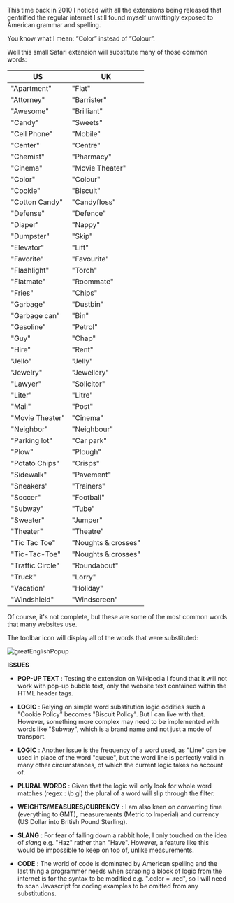 This time back in 2010 I noticed with all the extensions being released that gentrified the regular internet I still found myself unwittingly exposed to American grammar and spelling.

You know what I mean: “Color” instead of “Colour”.

Well this small Safari extension will substitute many of those common words:

| US              | UK                   |
| ----------------|----------------------|
| "Apartment"     | "Flat"
| "Attorney"      | "Barrister"
| "Awesome"       | "Brilliant"
| "Candy"         | "Sweets"
| "Cell Phone"    | "Mobile"
| "Center"        | "Centre"
| "Chemist"       | "Pharmacy"       
| "Cinema"        | "Movie Theater"
| "Color"         | "Colour"
| "Cookie"        | "Biscuit"        
| "Cotton Candy"  | "Candyfloss"
| "Defense"       | "Defence"
| "Diaper"        | "Nappy"
| "Dumpster"      | "Skip"
| "Elevator"      | "Lift"           
| "Favorite"      | "Favourite"
| "Flashlight"    | "Torch"
| "Flatmate"      | "Roommate"
| "Fries"         | "Chips"
| "Garbage"       | "Dustbin"
| "Garbage can"   | "Bin"            
| "Gasoline"      | "Petrol"
| "Guy"           | "Chap"           
| "Hire"          | "Rent"
| "Jello"         | "Jelly"
| "Jewelry"       | "Jewellery"
| "Lawyer"        | "Solicitor"
| "Liter"         | "Litre"
| "Mail"          | "Post"
| "Movie Theater" | "Cinema"
| "Neighbor"      | "Neighbour"
| "Parking lot"   | "Car park"
| "Plow"          | "Plough"
| "Potato Chips"  | "Crisps"
| "Sidewalk"      | "Pavement"
| "Sneakers"      | "Trainers"
| "Soccer"        | "Football"
| "Subway"        | "Tube"           
| "Sweater"       | "Jumper"
| "Theater"       | "Theatre"
| "Tic Tac Toe"   | "Noughts & crosses"
| "Tic-Tac-Toe"   | "Noughts & crosses"
| "Traffic Circle"| "Roundabout"
| "Truck"         | "Lorry"
| "Vacation"      | "Holiday"
| "Windshield"    | "Windscreen"


Of course, it's not complete, but these are some of the most common words that many websites use.

The toolbar icon will display all of the words that were substituted:

![greatEnglishPopup](https://github.com/kwolk/Great-English/assets/114968/6d063a0c-d32b-41a0-acff-903a6b13748b)


**ISSUES**
 
- **POP-UP TEXT** : Testing the extension on Wikipedia I found that it will not work with pop-up bubble text, only the website text contained within the HTML header tags.

- **LOGIC** : Relying on simple word substitution logic oddities such a "Cookie Policy" becomes "Biscuit Policy". But I can live with that. However, something more complex may need to be implemented with words like "Subway", which is a brand name and not just a mode of transport.

- **LOGIC** : Another issue is the frequency of a word used, as "Line" can be used in place of the word "queue", but the word line is perfectly valid in many other circumstances, of which the current logic takes no account of.

- **PLURAL WORDS** : Given that the logic will only look for whole word matches (regex : \\b gi) the plural of a word will slip through the filter.

- **WEIGHTS/MEASURES/CURRENCY** : I am also keen on converting time (everything to GMT), measurements (Metric to Imperial) and currency (US Dollar into British Pound Sterling).

- **SLANG** : For fear of falling down a rabbit hole, I only touched on the idea of _slang_ e.g. "Haz" rather than "Have". However, a feature like this would be impossible to keep on top of, unlike measurements.

- **CODE** : The world of code is dominated by American spelling and the last thing a programmer needs when scraping a block of logic from the internet is for the syntax to be modified e.g. ".color = .red", so I will need to scan Javascript for coding examples to be omitted from any substitutions.
